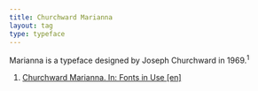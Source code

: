 ```yaml
---
title: Churchward Marianna
layout: tag
type: typeface
---
```

Marianna is a typeface designed by Joseph Churchward in 1969.<sup>1</sup>

<ol class="footnotes">
<li><a class="fn-link" href="https://fontsinuse.com/typefaces/7863/churchward-marianna">Churchward Marianna. In: Fonts in Use [en]</a></li>
</ol>
